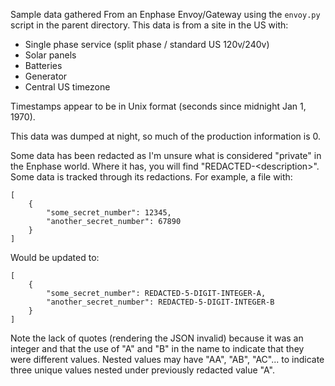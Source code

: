 Sample data gathered From an Enphase Envoy/Gateway using the `envoy.py` script
in the parent directory.  This data is from a site in the US with:

- Single phase service (split phase / standard US 120v/240v)
- Solar panels
- Batteries
- Generator
- Central US timezone

Timestamps appear to be in Unix format (seconds since midnight Jan 1, 1970).

This data was dumped at night, so much of the production information is 0.

Some data has been redacted as I'm unsure what is considered "private" in the
Enphase world.  Where it has, you will find "REDACTED-\<description\>".  Some data
is tracked through its redactions.  For example, a file with:

    [
        {
            "some_secret_number": 12345,
            "another_secret_number": 67890
        }
    ]

Would be updated to:

    [
        {
            "some_secret_number": REDACTED-5-DIGIT-INTEGER-A,
            "another_secret_number": REDACTED-5-DIGIT-INTEGER-B
        }
    ]

Note the lack of quotes (rendering the JSON invalid) because it was an integer
and that the use of "A" and "B" in the name to indicate that they were
different values.  Nested values may have "AA", "AB", "AC"... to indicate three
unique values nested under previously redacted value "A".
